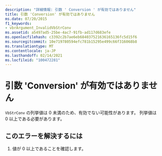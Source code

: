 ```yaml
---
description: "詳細情報: 引数 ' Conversion ' が有効ではありません"
title: 引数 'Conversion' が有効ではありません
ms.date: 07/20/2015
f1_keywords:
- vbrArgument_InvalidVbStrConv
ms.assetid: a5497ad5-25be-4ac7-91fb-ad117d683efe
ms.openlocfilehash: c3392c2b7ae6eb684037521636165136fc5d15f6
ms.sourcegitcommit: 10e719780594efc781b15295e499c66f316068b8
ms.translationtype: MT
ms.contentlocale: ja-JP
ms.lasthandoff: 02/14/2021
ms.locfileid: "100472281"
---
```

# <a name="argument-conversion-is-not-valid"></a>引数 'Conversion' が有効ではありません

`VbStrConv` の列挙値は 0 未満のため、有効でない可能性があります。 列挙値は 0 以上である必要があります。  
  
## <a name="to-correct-this-error"></a>このエラーを解決するには  
  
1. 値が 0 以上であることを確認します。
